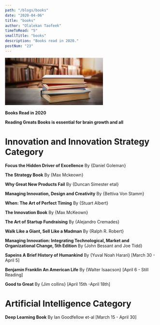 ```yaml
---
path: "/blogs/books"
date: "2020-04-06"
title: "books"
author: "Olalekan Taofeek"
timeToRead: "5"
smallTitle: "books"
description: "Books read in 2020."
postNum: "23"
---
```


<img src="./cover_23.jpg"/>
<br/>

**Books Read in 2020**

**Reading Greats Books is essential for brain growth and all**

# Innovation and Innovation Strategy Category

**Focus the Hidden Driver of Excellence** By {Daniel Goleman}

**The Strategy Book** By {Max Mckeown}

**Why Great New Products Fail** By {Duncan Simester etal}

**Managing Innovation, Design and Creativity** By {Bettiva Von Stamm}

**When: The Art of Perfect Timing** By {Stuart Albert}

**The Innovation Book** By {Max McKeown}

**The Art of Startup Fundraising** By {Alejandro Cremades}

**Walk Like a Giant, Sell Like a Madman** By {Ralph R. Robert}

**Managing Innovation: Integrating Technological, Market and Organizational Change, 5th Edition** By {John Bessant and Joe Tidd}

**Sapeins A Brief History of Humankind** By {Yuval Noah Harari} [March 30 - April 5]

**Benjamin Franklin An American Life** By {Walter Isaacson} [April 6 - Still Reading]

**Good to Great** By {Jim collins} [April 15th -April 18th]

# Artificial Intelligence Category

**Deep Learning Book** By Ian Goodfellow et-al [March 15 - April 30]
